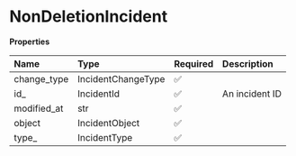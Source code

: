 # NonDeletionIncident

**Properties**

| Name        | Type               | Required | Description    |
| :---------- | :----------------- | :------- | :------------- |
| change_type | IncidentChangeType | ✅       |                |
| id\_        | IncidentId         | ✅       | An incident ID |
| modified_at | str                | ✅       |                |
| object      | IncidentObject     | ✅       |                |
| type\_      | IncidentType       | ✅       |                |

<!-- This file was generated by liblab | https://liblab.com/ -->
